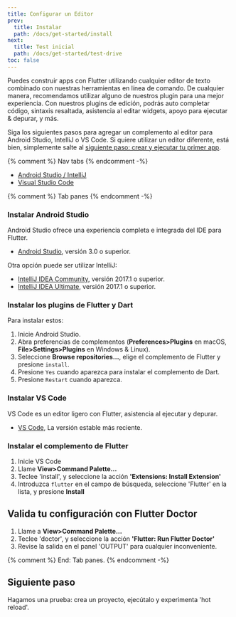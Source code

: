 ```yaml
---
title: Configurar un Editor
prev:
  title: Instalar
  path: /docs/get-started/install
next:
  title: Test inicial
  path: /docs/get-started/test-drive
toc: false
---
```


Puedes construir apps con Flutter utilizando cualquier editor de texto combinado con nuestras
herramientas en línea de comando. De cualquier manera, recomendamos utilizar alguno de nuestros 
plugin para una mejor experiencia. Con nuestros plugins de edición, podrás auto completar código, 
sintaxis resaltada, asistencia al editar widgets, apoyo para ejecutar & depurar, y más. 

Siga los siguientes pasos para agregar un complemento al editor para Android Studio, IntelliJ 
o VS Code. Si quiere utilizar un editor diferente, está bien, simplemente salte al 
[siguiente paso: crear y ejecutar tu primer app](/docs/get-started/test-drive).

{% comment %} Nav tabs {% endcomment -%}
<ul class="nav nav-tabs" id="editor-setup" role="tablist">
  <li class="nav-item">
    <a class="nav-link active" id="androidstudio-tab" href="#androidstudio" role="tab" aria-controls="androidstudio" aria-selected="true">Android Studio / IntelliJ</a>
  </li>
  <li class="nav-item">
    <a class="nav-link" id="vscode-tab" href="#vscode" role="tab" aria-controls="vscode" aria-selected="false">Visual Studio Code</a>
  </li>
</ul>

{% comment %} Tab panes {% endcomment -%}
<div class="tab-content">

<div class="tab-pane active" id="androidstudio" role="tabpanel" aria-labelledby="androidstudio-tab" markdown="1">

### Instalar Android Studio

Android Studio ofrece una experiencia completa e integrada del IDE para Flutter. 

   * [Android Studio]({{site.android-dev}}/studio/index.html), versión 3.0 o superior.

Otra opción puede ser utilizar IntelliJ:

   * [IntelliJ IDEA Community](https://www.jetbrains.com/idea/download/), versión 2017.1 o superior.
   * [IntelliJ IDEA Ultimate](https://www.jetbrains.com/idea/download/), versión 2017.1 o superior.

### Instalar los plugins de Flutter y Dart

Para instalar estos:

   1. Inicie Android Studio.
   1. Abra preferencias de complementos (**Preferences>Plugins** en macOS,
      **File>Settings>Plugins** en Windows & Linux).
   1. Seleccione **Browse repositories…**,  elige el complemento de Flutter y presione
      `install`.
   1. Presione `Yes` cuando aparezca para instalar el complemento de Dart.
   1. Presione `Restart` cuando aparezca.

</div>
<div class="tab-pane" id="vscode" role="tabpanel" aria-labelledby="vscode-tab" markdown="1">

### Instalar VS Code

VS Code es un editor ligero con Flutter, asistencia al ejecutar y depurar.

  * [VS Code](https://code.visualstudio.com/), La versión estable más reciente.

### Instalar el complemento de Flutter 

  1. Inicie VS Code
  1. Llame **View>Command Palette...**
  1. Teclee 'install', y seleccione la acción **'Extensions: Install Extension'**
  1. Introduzca `flutter` en el campo de búsqueda, seleccione 'Flutter' en la lista, 
     y presione **Install**

## Valida tu configuración con Flutter Doctor

  1. Llame a **View>Command Palette...**
  1. Teclee 'doctor', y seleccione la acción **'Flutter: Run Flutter Doctor'** 
  1. Revise la salida en el panel 'OUTPUT' para cualquier inconveniente.

</div>

</div>{% comment %} End: Tab panes. {% endcomment -%}

## Siguiente paso

Hagamos una prueba: crea un proyecto, ejecútalo y 
experimenta 'hot reload'.
